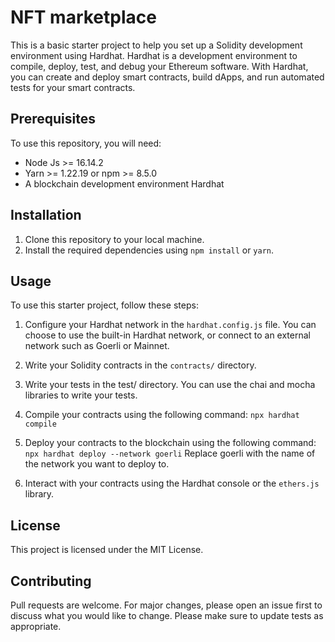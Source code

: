 # **NFT marketplace**

This is a basic starter project to help you set up a Solidity development environment using Hardhat. Hardhat is a development environment to compile, deploy, test, and debug your Ethereum software. With Hardhat, you can create and deploy smart contracts, build dApps, and run automated tests for your smart contracts.

## **Prerequisites**

To use this repository, you will need:

-   Node Js >= 16.14.2
-   Yarn >= 1.22.19 or npm >= 8.5.0
-   A blockchain development environment Hardhat

## **Installation**

1. Clone this repository to your local machine.
2. Install the required dependencies using `npm install` or `yarn`.

## **Usage**

To use this starter project, follow these steps:

1. Configure your Hardhat network in the `hardhat.config.js` file. You can choose to use the built-in Hardhat network, or connect to an external network such as Goerli or Mainnet.

2. Write your Solidity contracts in the `contracts/` directory.

3. Write your tests in the test/ directory. You can use the chai and mocha libraries to write your tests.

4. Compile your contracts using the following command: `npx hardhat compile`

5. Deploy your contracts to the blockchain using the following command: `npx hardhat deploy --network goerli`
   Replace goerli with the name of the network you want to deploy to.

6. Interact with your contracts using the Hardhat console or the `ethers.js` library.

## **License**

This project is licensed under the MIT License.

## **Contributing**

Pull requests are welcome. For major changes, please open an issue first to discuss what you would like to change. Please make sure to update tests as appropriate.
